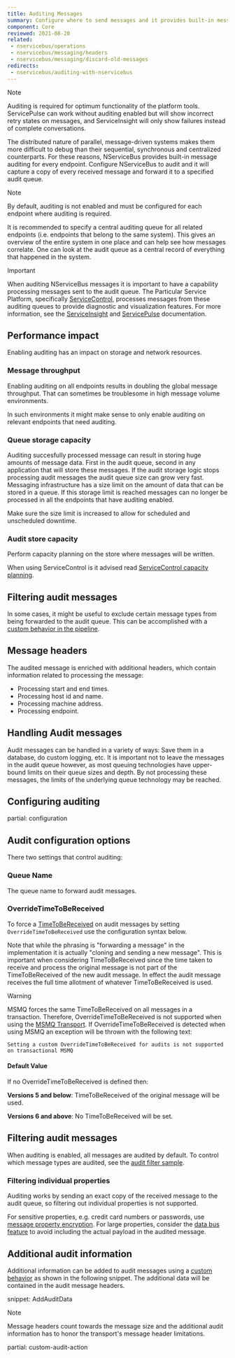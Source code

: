 ```yaml
---
title: Auditing Messages
summary: Configure where to send messages and it provides built-in message auditing for every endpoint.
component: Core
reviewed: 2021-08-20
related:
 - nservicebus/operations
 - nservicebus/messaging/headers
 - nservicebus/messaging/discard-old-messages
redirects:
 - nservicebus/auditing-with-nservicebus
---
```


> [!NOTE]
> Auditing is required for optimum functionality of the platform tools. ServicePulse can work without auditing enabled but will show incorrect retry states on messages, and ServiceInsight will only show failures instead of complete conversations.

The distributed nature of parallel, message-driven systems makes them more difficult to debug than their sequential, synchronous and centralized counterparts. For these reasons, NServiceBus provides built-in message auditing for every endpoint. Configure NServiceBus to audit and it will capture a copy of every received message and forward it to a specified audit queue.

> [!NOTE]
> By default, auditing is not enabled and must be configured for each endpoint where auditing is required.

It is recommended to specify a central auditing queue for all related endpoints (i.e. endpoints that belong to the same system). This gives an overview of the entire system in one place and can help see how messages correlate. One can look at the audit queue as a central record of everything that happened in the system. 

> [!IMPORTANT]
> When auditing NServiceBus messages it is important to have a capability processing messages sent to the audit queue. The Particular Service Platform, specifically [ServiceControl](/servicecontrol), processes messages from these auditing queues to provide diagnostic and visualization features. For more information, see the [ServiceInsight](/serviceinsight/) and [ServicePulse](/servicepulse/) documentation.

## Performance impact

Enabling auditing has an impact on storage and network resources.

### Message throughput

Enabling auditing on all endpoints results in doubling the global message throughput. That can sometimes be troublesome in high message volume environments.

In such environments it might make sense to only enable auditing on relevant endpoints that need auditing.

### Queue storage capacity

Auditing succesfully processed message can result in storing huge amounts of message data. First in the audit queue, second in any application that will store these messages. If the audit storage logic stops processing audit messages the audit queue size can grow very fast. Messaging infrastructure has a size limit on the amount of data that can be stored in a queue. If this storage limit is reached messages can no longer be processed in all the endpoints that have auditing enabled.

Make sure the size limit is increased to allow for scheduled and unscheduled downtime.

### Audit store capacity

Perform capacity planning on the store where messages will be written.

When using ServiceControl is it advised read [ServiceControl capacity planning](/servicecontrol/capacity-and-planning.md).

## Filtering audit messages

In some cases, it might be useful to exclude certain message types from being forwarded to the audit queue. This can be accomplished with a [custom behavior in the pipeline](/samples/pipeline/audit-filtering).

## Message headers

The audited message is enriched with additional headers, which contain information related to processing the message:

* Processing start and end times.
* Processing host id and name.
* Processing machine address.
* Processing endpoint.

## Handling Audit messages

Audit messages can be handled in a variety of ways: Save them in a database, do custom logging, etc. It is important not to leave the messages in the audit queue however, as most queuing technologies have upper-bound limits on their queue sizes and depth. By not processing these messages, the limits of the underlying queue technology may be reached.

## Configuring auditing

partial: configuration

## Audit configuration options

There two settings that control auditing:

### Queue Name

The queue name to forward audit messages.

### OverrideTimeToBeReceived

To force a [TimeToBeReceived](/nservicebus/messaging/discard-old-messages.md) on audit messages by setting `OverrideTimeToBeReceived` use the configuration syntax below.

Note that while the phrasing is "forwarding a message" in the implementation it is actually "cloning and sending a new message". This is important when considering TimeToBeReceived since the time taken to receive and process the original message is not part of the TimeToBeReceived of the new audit message. In effect the audit message receives the full time allotment of whatever TimeToBeReceived is used.

> [!WARNING]
> MSMQ forces the same TimeToBeReceived on all messages in a transaction. Therefore, OverrideTimeToBeReceived is not supported when using the [MSMQ Transport](/transports/msmq/). If OverrideTimeToBeReceived is detected when using MSMQ an exception will be thrown with the following text:
>
> ```
> Setting a custom OverrideTimeToBeReceived for audits is not supported on transactional MSMQ
> ```

#### Default Value

If no OverrideTimeToBeReceived is defined then:

**Versions 5 and below**: TimeToBeReceived of the original message will be used.

**Versions 6 and above**: No TimeToBeReceived will be set.

## Filtering audit messages

When auditing is enabled, all messages are audited by default. To control which message types are audited, see the [audit filter sample](/samples/pipeline/audit-filtering/).

### Filtering individual properties

Auditing works by sending an exact copy of the received message to the audit queue, so filtering out individual properties is not supported.

For sensitive properties, e.g. credit card numbers or passwords, use [message property encryption](/nservicebus/security/property-encryption.md). For large properties, consider the [data bus feature](/nservicebus/messaging/databus/) to avoid including the actual payload in the audited message.

## Additional audit information

Additional information can be added to audit messages using a [custom behavior](/nservicebus/pipeline/manipulate-with-behaviors.md) as shown in the following snippet. The additional data will be contained in the audit message headers.

snippet: AddAuditData

> [!NOTE]
> Message headers count towards the message size and the additional audit information has to honor the transport's message header limitations.

partial: custom-audit-action
